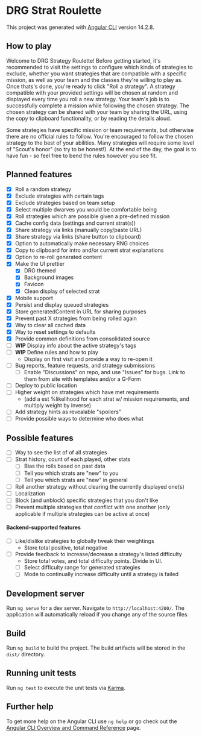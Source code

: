 # DRG Strat Roulette

This project was generated with [Angular CLI](https://github.com/angular/angular-cli) version 14.2.8.

## How to play

Welcome to DRG Strategy Roulette! Before getting started, it's recommended to visit the settings to configure which kinds of strategies to exclude, whether you want strategies that are compatible with a specific mission, as well as your team and the classes they're willing to play as. Once thats's done, you're ready to click "Roll a strategy". A strategy compatible with your provided settings will be chosen at random and displayed every time you roll a new strategy. Your team's job is to successfully complete a mission while following the chosen strategy. The chosen strategy can be shared with your team by sharing the URL, using the copy to clipboard functionality, or by reading the details aloud.

Some strategies have specific mission or team requirements, but otherwise there are no official rules to follow. You're encouraged to follow the chosen strategy to the best of your abilities. Many strategies will require some level of "Scout's honor" (so try to be honest!). At the end of the day, the goal is to have fun - so feel free to bend the rules however you see fit.

## Planned features

-   [x] Roll a random strategy
-   [x] Exclude strategies with certain tags
-   [x] Exclude strategies based on team setup
-   [x] Select multiple dwarves you would be comfortable being
-   [x] Roll strategies which are possible given a pre-defined mission
-   [x] Cache config data (settings and current strat(s))
-   [x] Share strategy via links (manually copy/paste URL)
-   [x] Share strategy via links (share button to clipboard)
-   [x] Option to automatically make necessary RNG choices
-   [x] Copy to clipboard for intro and/or current strat explanations
-   [x] Option to re-roll generated content
-   [x] Make the UI prettier
    -   [x] DRG themed
    -   [x] Background images
    -   [x] Favicon
    -   [x] Clean display of selected strat
-   [x] Mobile support
-   [x] Persist and display queued strategies
-   [x] Store generatedContent in URL for sharing purposes
-   [x] Prevent past X strategies from being rolled again
-   [x] Way to clear all cached data
-   [x] Way to reset settings to defaults
-   [x] Provide common definitions from consolidated source
-   [ ] **WIP** Display info about the active strategy's tags
-   [ ] **WIP** Define rules and how to play
    -   Display on first visit and provide a way to re-open it
-   [ ] Bug reports, feature requests, and strategy submissions
    -   [ ] Enable "Discussions" on repo, and use "Issues" for bugs. Link to them from site with templates and/or a G-Form
-   [ ] Deploy to public location
-   [ ] Higher weight on strategies which have met requirements
    -   (add a est %likelihood for each strat w/ mission requirements, and multiply weight by inverse)
-   [ ] Add strategy hints as revealable "spoilers"
-   [ ] Provide possible ways to determine who does what

## Possible features

-   [ ] Way to see the list of of all strategies
-   [ ] Strat history, count of each played, other stats
    -   [ ] Bias the rolls based on past data
    -   [ ] Tell you which strats are "new" to you
    -   [ ] Tell you which strats are "new" in general
-   [ ] Roll another strategy without clearing the currently displayed one(s)
-   [ ] Localization
-   [ ] Block (and unblock) specific strategies that you don't like
-   [ ] Prevent multiple strategies that conflict with one another (only applicable if multiple strategies can be active at once)

#### Backend-supported features

-   [ ] Like/dislike strategies to globally tweak their weightings
    -   Store total positive, total negative
-   [ ] Provide feedback to increase/decrease a strategy's listed difficulty
    -   Store total votes, and total difficulty points. Divide in UI.
    -   [ ] Select difficulty range for generated strategies
    -   [ ] Mode to continually increase difficulty until a strategy is failed

## Development server

Run `ng serve` for a dev server. Navigate to `http://localhost:4200/`. The application will automatically reload if you change any of the source files.

## Build

Run `ng build` to build the project. The build artifacts will be stored in the `dist/` directory.

## Running unit tests

Run `ng test` to execute the unit tests via [Karma](https://karma-runner.github.io).

## Further help

To get more help on the Angular CLI use `ng help` or go check out the [Angular CLI Overview and Command Reference](https://angular.io/cli) page.
